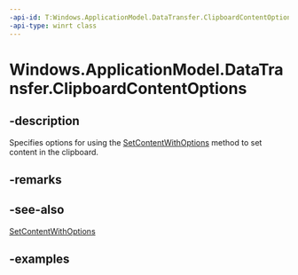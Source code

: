```yaml
---
-api-id: T:Windows.ApplicationModel.DataTransfer.ClipboardContentOptions
-api-type: winrt class
---
```


<!-- Class syntax.
public class ClipboardContentOptions
-->

# Windows.ApplicationModel.DataTransfer.ClipboardContentOptions

## -description
Specifies options for using the [SetContentWithOptions](clipboard_setcontentwithoptions_595822094.md) method to set content in the clipboard. 

## -remarks

## -see-also
[SetContentWithOptions](clipboard_setcontentwithoptions_595822094.md)

## -examples
